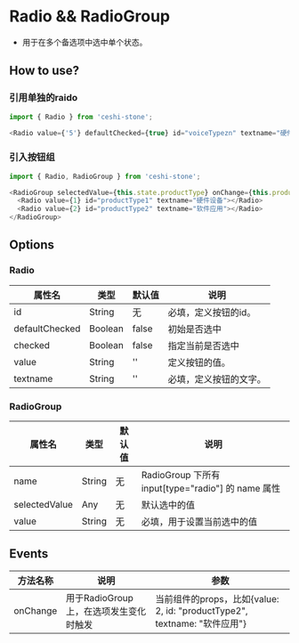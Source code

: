 # Radio && RadioGroup

 - 用于在多个备选项中选中单个状态。

## How to use?

### 引用单独的raido
```javascript
import { Radio } from 'ceshi-stone';

<Radio value={'5'} defaultChecked={true} id="voiceTypezn" textname="硬件设备" />
```

### 引入按钮组
```javascript
import { Radio, RadioGroup } from 'ceshi-stone';

<RadioGroup selectedValue={this.state.productType} onChange={this.productTypeChange}>
  <Radio value={1} id="productType1" textname="硬件设备"></Radio>
  <Radio value={2} id="productType2" textname="软件应用"></Radio>
</RadioGroup>
```

## Options

### Radio

属性名   |    类型   |     默认值     |     说明
----    | ----    | ----    | ----    |
id  | String  | 无 |  必填，定义按钮的id。
defaultChecked | Boolean | false | 初始是否选中
checked | Boolean | false | 指定当前是否选中
value | String | '' | 定义按钮的值。
textname  | String  | ''  |  必填，定义按钮的文字。

### RadioGroup

属性名   |    类型   |     默认值     |     说明
----    | ----    | ----    | ----    |
name | String | 无 | RadioGroup 下所有 input[type="radio"] 的 name 属性
selectedValue | Any | 无 | 默认选中的值
value | String | 无 | 必填，用于设置当前选中的值


## Events
方法名称   |    说明    |    参数    |
----    | ----      | ----        |
onChange | 用于RadioGroup上，在选项发生变化时触发 | 当前组件的props，比如{value: 2, id: "productType2", textname: "软件应用"}
